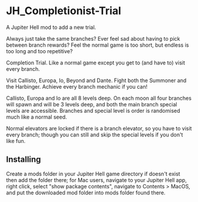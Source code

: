 # JH_Completionist-Trial
A Jupiter Hell mod to add a new trial.

Always just take the same branches?
Ever feel sad about having to pick between branch rewards?
Feel the normal game is too short, but endless is too long and too repetitive?

Completion Trial. Like a normal game except you get to (and have to) visit every branch.

Visit Callisto, Europa, Io, Beyond and Dante. Fight both the Summoner and the Harbinger. Achieve every branch mechanic if you can!

Callisto, Europa and Io are all 8 levels deep. On each moon all four branches will spawn and will be 3 levels deep, and both the main branch special levels are accessible. Branches and special level is order is randomised much like a normal seed.

Normal elevators are locked if there is a branch elevator, so you have to visit every branch; though you can still and skip the special levels if you don't like fun.

## Installing

Create a mods folder in your Jupiter Hell game directory if doesn't exist then add the folder there; for Mac users, navigate to your Jupiter Hell app, right click, select "show package contents", navigate to Contents > MacOS, and put the downloaded mod folder into mods folder found there.
